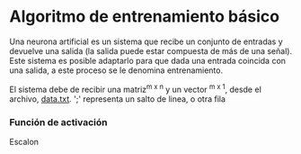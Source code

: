 # Algoritmo de entrenamiento básico

Una neurona artificial es un sistema que recibe un conjunto de entradas y devuelve una salida (la salida puede estar compuesta de más de una señal).
Este sistema es posible adaptarlo para que dada una entrada coincida con una salida, a este proceso se le denomina entrenamiento.

El sistema debe de recibir una matriz<sup>m x n</sup> y un vector <sup>m x 1</sup>, desde el archivo, [data.txt](data.txt).
';' representa un salto de linea, o otra fila

### Función de activación
Escalon